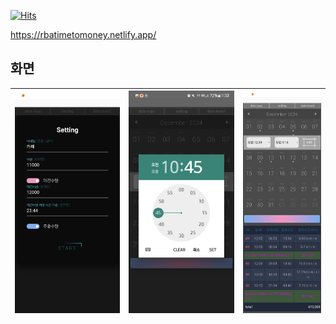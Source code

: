 [![Hits](https://hits.seeyoufarm.com/api/count/incr/badge.svg?url=https%3A%2F%2Fgithub.com%2Faqwsde321%2Frba&count_bg=%2379C83D&title_bg=%23555555&icon=&icon_color=%23E7E7E7&title=hits&edge_flat=false)](https://hits.seeyoufarm.com)

https://rbatimetomoney.netlify.app/

## 화면

| ![1](pic/1.png) | ![2](pic/2.png) | ![3](pic/3.jpg) |
|------------------|-----------------|-----------------|

